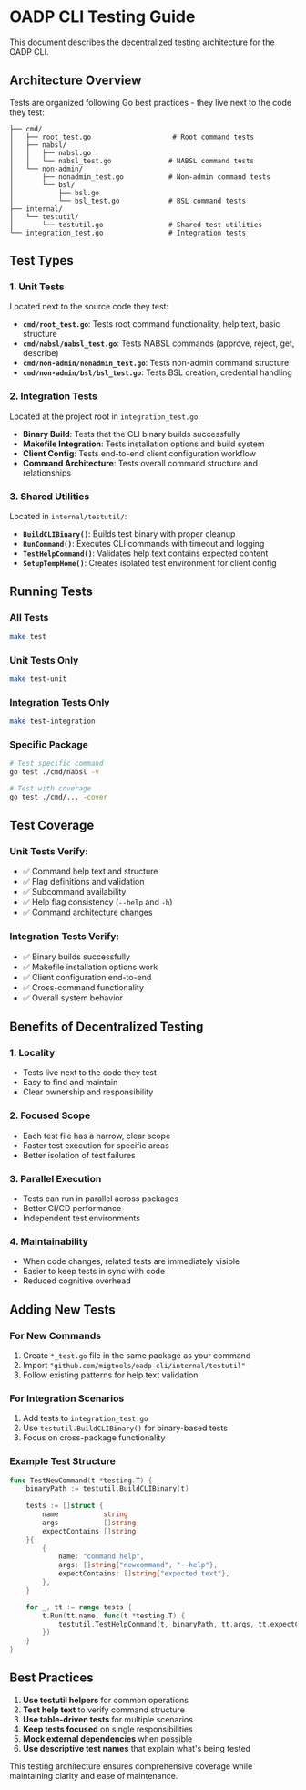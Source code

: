 # OADP CLI Testing Guide

This document describes the decentralized testing architecture for the OADP CLI.

## Architecture Overview

Tests are organized following Go best practices - they live next to the code they test:

```
├── cmd/
│   ├── root_test.go                    # Root command tests
│   ├── nabsl/
│   │   ├── nabsl.go
│   │   └── nabsl_test.go              # NABSL command tests
│   └── non-admin/
│       ├── nonadmin_test.go           # Non-admin command tests
│       └── bsl/
│           ├── bsl.go
│           └── bsl_test.go            # BSL command tests
├── internal/
│   └── testutil/
│       └── testutil.go                # Shared test utilities
└── integration_test.go                # Integration tests
```

## Test Types

### 1. Unit Tests
Located next to the source code they test:

- **`cmd/root_test.go`**: Tests root command functionality, help text, basic structure
- **`cmd/nabsl/nabsl_test.go`**: Tests NABSL commands (approve, reject, get, describe)
- **`cmd/non-admin/nonadmin_test.go`**: Tests non-admin command structure
- **`cmd/non-admin/bsl/bsl_test.go`**: Tests BSL creation, credential handling

### 2. Integration Tests
Located at the project root in `integration_test.go`:

- **Binary Build**: Tests that the CLI binary builds successfully
- **Makefile Integration**: Tests installation options and build system
- **Client Config**: Tests end-to-end client configuration workflow
- **Command Architecture**: Tests overall command structure and relationships

### 3. Shared Utilities
Located in `internal/testutil/`:

- **`BuildCLIBinary()`**: Builds test binary with proper cleanup
- **`RunCommand()`**: Executes CLI commands with timeout and logging
- **`TestHelpCommand()`**: Validates help text contains expected content
- **`SetupTempHome()`**: Creates isolated test environment for client config

## Running Tests

### All Tests
```bash
make test
```

### Unit Tests Only
```bash
make test-unit
```

### Integration Tests Only
```bash
make test-integration
```

### Specific Package
```bash
# Test specific command
go test ./cmd/nabsl -v

# Test with coverage
go test ./cmd/... -cover
```

## Test Coverage

### Unit Tests Verify:
- ✅ Command help text and structure
- ✅ Flag definitions and validation
- ✅ Subcommand availability
- ✅ Help flag consistency (`--help` and `-h`)
- ✅ Command architecture changes

### Integration Tests Verify:
- ✅ Binary builds successfully
- ✅ Makefile installation options work
- ✅ Client configuration end-to-end
- ✅ Cross-command functionality
- ✅ Overall system behavior

## Benefits of Decentralized Testing

### 1. **Locality**
- Tests live next to the code they test
- Easy to find and maintain
- Clear ownership and responsibility

### 2. **Focused Scope**
- Each test file has a narrow, clear scope
- Faster test execution for specific areas
- Better isolation of test failures

### 3. **Parallel Execution**
- Tests can run in parallel across packages
- Better CI/CD performance
- Independent test environments

### 4. **Maintainability**
- When code changes, related tests are immediately visible
- Easier to keep tests in sync with code
- Reduced cognitive overhead

## Adding New Tests

### For New Commands
1. Create `*_test.go` file in the same package as your command
2. Import `"github.com/migtools/oadp-cli/internal/testutil"`
3. Follow existing patterns for help text validation

### For Integration Scenarios
1. Add tests to `integration_test.go`
2. Use `testutil.BuildCLIBinary()` for binary-based tests
3. Focus on cross-package functionality

### Example Test Structure
```go
func TestNewCommand(t *testing.T) {
    binaryPath := testutil.BuildCLIBinary(t)
    
    tests := []struct {
        name           string
        args           []string
        expectContains []string
    }{
        {
            name: "command help",
            args: []string{"newcommand", "--help"},
            expectContains: []string{"expected text"},
        },
    }

    for _, tt := range tests {
        t.Run(tt.name, func(t *testing.T) {
            testutil.TestHelpCommand(t, binaryPath, tt.args, tt.expectContains)
        })
    }
}
```

## Best Practices

1. **Use testutil helpers** for common operations
2. **Test help text** to verify command structure
3. **Use table-driven tests** for multiple scenarios
4. **Keep tests focused** on single responsibilities
5. **Mock external dependencies** when possible
6. **Use descriptive test names** that explain what's being tested

This testing architecture ensures comprehensive coverage while maintaining clarity and ease of maintenance.